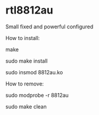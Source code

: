 # rtl8812au

Small fixed and powerful configured 

How to install:

make

sudo make install

sudo insmod 8812au.ko

How to remove:

sudo modprobe -r 8812au

sudo make clean
